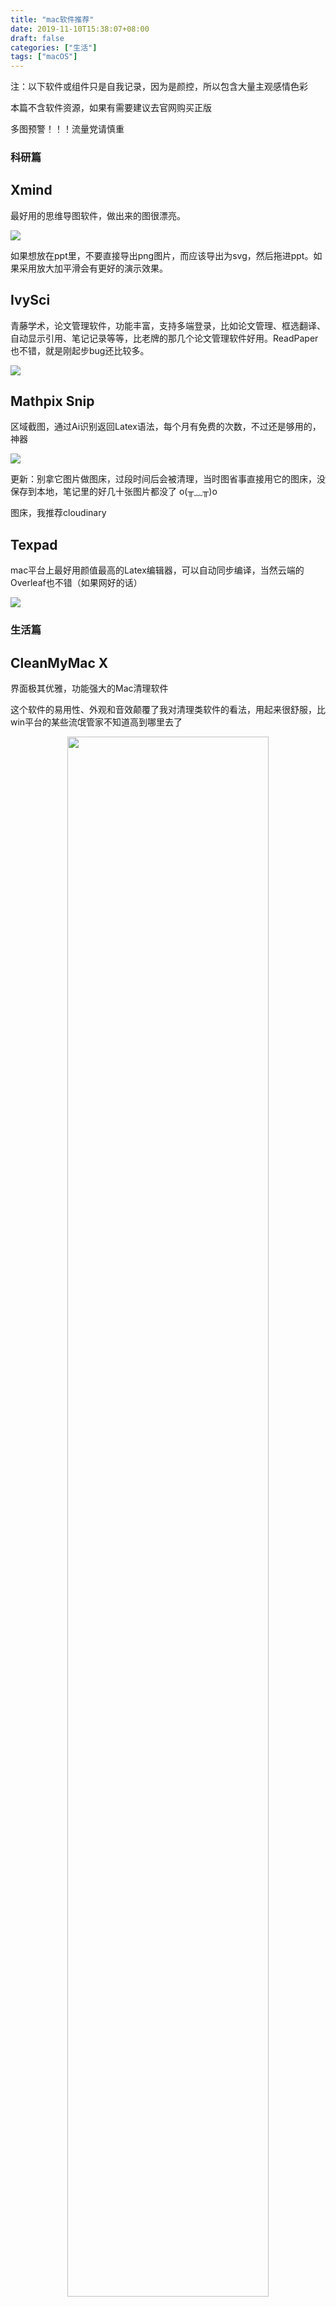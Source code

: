 ```yaml
---
title: "mac软件推荐"
date: 2019-11-10T15:38:07+08:00
draft: false
categories: ["生活"]
tags: ["macOS"]
---
```


注：以下软件或组件只是自我记录，因为是颜控，所以包含大量主观感情色彩

本篇不含软件资源，如果有需要建议去官网购买正版

多图预警！！！流量党请慎重

### 科研篇

## Xmind

最好用的思维导图软件，做出来的图很漂亮。

![](https://res.cloudinary.com/dbmkzs2ez/image/upload/v1641893834/xmind-1.png)

如果想放在ppt里，不要直接导出png图片，而应该导出为svg，然后拖进ppt。如果采用放大加平滑会有更好的演示效果。

## IvySci

青藤学术，论文管理软件，功能丰富，支持多端登录，比如论文管理、框选翻译、自动显示引用、笔记记录等等，比老牌的那几个论文管理软件好用。ReadPaper也不错，就是刚起步bug还比较多。

![](https://res.cloudinary.com/dbmkzs2ez/image/upload/v1641872960/IvySci-1.png)

## Mathpix Snip

区域截图，通过Ai识别返回Latex语法，每个月有免费的次数，不过还是够用的，神器

![](https://res.cloudinary.com/dbmkzs2ez/image/upload/v1641872960/mathpix-1.png)

更新：别拿它图片做图床，过段时间后会被清理，当时图省事直接用它的图床，没保存到本地，笔记里的好几十张图片都没了 o(╥﹏╥)o

图床，我推荐cloudinary

## Texpad

mac平台上最好用颜值最高的Latex编辑器，可以自动同步编译，当然云端的Overleaf也不错（如果网好的话）

![](https://res.cloudinary.com/dbmkzs2ez/image/upload/v1641872968/texpad-1.png)

### 生活篇

## CleanMyMac X

界面极其优雅，功能强大的Mac清理软件

这个软件的易用性、外观和音效颠覆了我对清理类软件的看法，用起来很舒服，比win平台的某些流氓管家不知道高到哪里去了

<center>
<img src="https://res.cloudinary.com/dbmkzs2ez/image/upload/v1551701107/yicheng.me%20Blog/Screen_Shot_2019-02-22_at_3.29.35_PM.png" width=80%>
</center>

## Fantastical 2

想找个同步Google Calendar事件的Mac端日历，最后找到了找个。界面优雅且功能强大的日历应用，曾获年度设计奖，比默认日历多了很多功能，能绑定Google Calendar和Apple日历事件，在菜单栏显示，非常方便。

<center>
<img src="https://res.cloudinary.com/dbmkzs2ez/image/upload/v1551701106/yicheng.me%20Blog/Screen_Shot_2019-02-22_at_3.25.36_PM.png" width=80%>
</center>

## Network & Battery

最好看的网速菜单栏显示软件，试了就知道

![](https://res.cloudinary.com/dbmkzs2ez/image/upload/v1641872968/network-and-battery-1.png)

## 网易云音乐、Spotify（在线音乐流媒体）

可能对我这种找歌靠日推而不是靠歌手的人而言，不粉任何当红歌星，就听听acg、纯音乐什么的，版权基本对我没有影响。相比国内其他音乐软件而言，网易云的界面是最耐看的，日推算法很准确，评论氛围也不错。

后来接触到了spotify之后就和Spotify结合着用，Spotify的推荐算法很强，多平台播放同步和支持Google home也很酸爽。

更新：这两年网易云的版权越来越少了，杂七杂八的东西也多了起来，Spotify版权更差，而且大多数没有歌词，后面基本都是本地听无损了。当然网易云可以通过代理的方法从其他地方获取灰掉的歌，只是不太方便。

## Audirvana Plus（本地无损音乐播放器）

本地无损音乐播放器，墙裂推荐，听起来确实和其他音乐软件的音效不一样，就不只是听个响了，配合wav、ape等无损格式食用更佳（如1G多的加州旅馆）

![](https://res.cloudinary.com/dbmkzs2ez/image/upload/v1641872958/Audirvana-1.png)

## Hidden Bar

开源的菜单栏隐藏工具，可以帮助右上方的菜单栏变得干净。

![](https://res.cloudinary.com/dbmkzs2ez/image/upload/v1641872959/hidden-bar-1.gif)

## FE File Explorer

文件管理、nas连接都很方便

![](https://res.cloudinary.com/dbmkzs2ez/image/upload/v1641872968/fe-file-explorer-1.png)

## IINA

mac下很好用的一款开源的颜值很高的视频播放器

![](https://res.cloudinary.com/dbmkzs2ez/image/upload/v1641872960/IINA-1.png)

## UniConverter

万兴的文件格式转换软件（万兴真的是国产软件的清流），支持超多格式，界面干净，非常好用。

![](https://res.cloudinary.com/dbmkzs2ez/image/upload/v1641894992/uniconverter-1.png)

## PDF Expert、Pdfelement

前者是轻量的pdf阅读软件，响应速度非常快。后者是万兴的pdf软件，功能很强大，经常拿它转换一些pdf，让它们的文字可以被搜索到。

![](https://res.cloudinary.com/dbmkzs2ez/image/upload/v1641894993/pdf-expert-1.png)

## ShadowsocksX-NG、ClashX

某科学的上网方法，节点不建议自己撘，还是找个靠谱的服务商比较好，一个月几十块钱，国内程序员、搞学术的必需品。就不细说了。

## Dropbox

赫赫有名的同步云盘，和国内云盘的理念不同，dropbox只是纯粹的做同步和备份工作，不限速，多平台同步、国外支持云盘导入导出的软件基本都支持dropbox，唯一的缺点就是初始空间只有2G，之后可以做任务攒到18G左右（可以去淘宝买），订阅的话很贵，但是体验是真的舒服。我是配合NAS一起食用NAS放大文件（如视频），dropbox储存一些重要的小文件（如笔记、代码）。

Dropbox的历史文档自动存储救了我好几次，好用到哭泣。

![](https://res.cloudinary.com/dbmkzs2ez/image/upload/v1641894992/dropbox-1.png)

## Telegram

优雅的聊天应用，Mac/Win/Android/ios全平台推荐，聊天信息完全加密，（因为不透露用户隐私，tg在老家毛子那都被墙了），另外全平台传文件非常好用，吊打QQ，因为大家都懂的原因，国内用的人确实不是很多，和QQ互补着用挺好，微信就算了吧，文件太拉胯了。

![](https://res.cloudinary.com/dbmkzs2ez/image/upload/v1641894992/telegram-1.png)

## Paste

很方便的复制粘贴工具，可以记录历史复制的内容，提高效率

![](https://res.cloudinary.com/dbmkzs2ez/image/upload/v1644157207/paste-1.png)

## Downie4、Allavsoft

都是很好用的视频下载器，可以下载很多网站的视频，比如Bilibili、Youtube等等

## Parallels Desktop

macOS下的最强虚拟机软件，不过说实话，真不建议用mac开虚拟机，太浪费了，有win需求的话建议再买一台win。

### 程序猿篇

## Jetbrains全家桶

Pycharm、Idea、WEbstorm、Goland、Clion、Android Studio

（Jetbrains家的ide，用过的都说好）

xcode只有做ios、mac app开发的时候的挺好，毕竟垄断了，Visual Studio for mac用起来有点怪，还是乖乖的在win下用宇宙第一IDE吧。

![](https://res.cloudinary.com/dbmkzs2ez/image/upload/v1641894992/jetbrains-1.png)

## Atom/VS Code

最开始选的Atom，中途无数次尝试VS Code（毕竟推荐的人很多），但是最后还是选择了Atom，性能确实不如vs code，但也没有感到明显的延迟（插件十来个也是秒开）。

用的是material ui的darker配色，比较耐看。

![](https://res.cloudinary.com/dbmkzs2ez/image/upload/v1549894263/E8F0C761-0FF4-4739-BFFB-62126E855D78_.png.jpg)

Atom：99分的界面+70分的性能

VS code：90分的界面+99分的性能

颜控当然是选择Atom了

## Transmit

图形化的ftp软件，在mac与远程服务器之间传输数据，很好用

## StartUML

UML分析设计应用，画UML图还不错，虽然有些方面很糟心（比如复制什么的），但是好像找不出更能打的软件了。

## Navicat

数据库管理软件，比命令行直观多了

## Postman

大名鼎鼎的api调试神器，CRUD程序猿必备

## iTerm2

代替自带终端bash的神器，自定义很丰富。



### 命令行组件

## HomeBrew（必装）

Mac中类似linux的包管理工具，神器

安装Xcode命令行工具：`xcode-select --install`
安装HomeBrew：`/usr/bin/ruby -e "$(curl -fsSL https://raw.githubusercontent.com/Homebrew/install/master/install)"`
等待即可，如果连不上可能是wall的原因

## python、git、node...

这类必装组件太多了，就不单独提了


## oh-my-zsh

下载zsh
`brew install zsh`

设置为默认shell
`sudo sh -c "echo /usr/local/bin/zsh >> /etc/shells"`
`chsh -s /usr/local/bin/zsh`

zsh进一步配置及美化可以上网搜寻一些文章，我用了一圈主题最后还是回到了zsh的原版主题

功能很强大，这里不细谈了

## neofetch

显示ASCII形式的logo以及系统和硬件信息，很炫酷，华而不实hh

安装只需要`brew install neofetch`

使用只需要输入`neofetch`

![](https://res.cloudinary.com/dbmkzs2ez/image/upload/v1551701105/yicheng.me%20Blog/Screen_Shot_2019-02-21_at_6.23.13_PM.png)


### 设计狮篇

## Adobe全家桶

PS、Pr、Ae、Au、Ai...不解释了，接触设计、多媒体的应该都会用到Adobe家的软件，Adobe在Mac平台下有加成。（而office在Mac下就是被削了）

![](https://res.cloudinary.com/dbmkzs2ez/image/upload/v1641819661/adobe-1.jpg)

## Sip

屏幕取色器，可以取到屏幕任意位置的颜色数值，rgb、html格式都有，做ppt、PS和前端都很方便

## Sketch

mac上最好用的矢量绘图软件，适合画概念图

未完待续...
